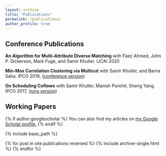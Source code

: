 ```yaml
---
layout: archive
title: "Publications"
permalink: /publications/
author_profile: true
---
```

## Conference Publications

**An Algorithm for Multi-Attribute Diverse Matching** with Faez Ahmed, John P. Dickerson, Mark Fuge, and Samir Khuller. IJCAI 2020

**Min-Max Correlation Clustering via Multicut** with Samir Khuller, and Barna Saha. IPCO 2019, ([conference version](https://link.springer.com/chapter/10.1007/978-3-030-17953-3_2))

**On Scheduling Coflows** with Samir Khuller, Manish Purohit, Sheng Yang. IPCO 2017, ([long version](https://sabaahmadi.github.io/files/coflow.pdf))

## Working Papers

{% if author.googlescholar %}
  You can also find my articles on <u><a href="{{author.googlescholar}}">my Google Scholar profile</a>.</u>
{% endif %}

{% include base_path %}

{% for post in site.publications reversed %}
  {% include archive-single.html %}
{% endfor %}
